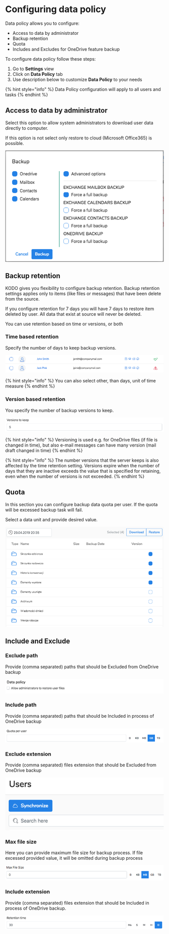 # Configuring data policy

Data policy allows you to configure:

* Access to data by administrator
* Backup retention 
* Quota
* Includes and Excludes for OneDrive feature backup

To configure data policy follow these steps:

1. Go to **Settings** view
2. Click on **Data Policy** tab
3. Use description below to customize **Data Policy** to your needs

{% hint style="info" %}
Data Policy configuration will apply to all users and tasks
{% endhint %}

## Access to data by administrator

Select this option to allow system administrators to download user data directly to computer.

If this option is not select only restore to cloud \(Microsoft Office365\) is possible.

![](../.gitbook/assets/image%20%2824%29.png)

## Backup retention

KODO gives you flexibility to configure backup retention. Backup retention settings applies only to items \(like files or messages\) that have been delete from the source.

If you configure retention for 7 days you will have 7 days to restore item deleted by user. All data that exist at source will never be deleted.

You can use retention based on time or versions, or both

### Time based retention

Specify the number of days to keep backup versions.

![](../.gitbook/assets/image%20%2816%29.png)

{% hint style="info" %}
You can also select other, than days, unit of time measure
{% endhint %}

### Version based retention

You specify the number of backup versions to keep.

![](../.gitbook/assets/image%20%281%29.png)

{% hint style="info" %}
Versioning is used e.g. for OneDrive files \(if file is changed in time\), but also e-mail messages can have many version \(mail draft changed in time\)
{% endhint %}

{% hint style="info" %}
The number versions that the server keeps is also affected by the time retention setting. Versions expire when the number of days that they are inactive exceeds the value that is specified for retaining, even when the number of versions is not exceeded.
{% endhint %}

## Quota

In this section you can configure backup data quota per user. If the quota will be excessed backup task will fail.

Select a data unit and provide desired value.

![](../.gitbook/assets/image%20%2813%29.png)

## Include and Exclude

### Exclude path

Provide \(comma separated\) paths that should be Excluded from OneDrive backup

![](../.gitbook/assets/image%20%2823%29.png)

### Include path

Provide \(comma separated\) paths that should be Included in process of OneDrive backup

![](../.gitbook/assets/image%20%2812%29.png)

### Exclude extension

Provide \(comma separated\) files extension that should be Excluded from OneDrive backup

![](../.gitbook/assets/image%20%2818%29.png)

### Max file size

Here you can provide maximum file size for backup process. If file excessed provided value, it will be omitted during backup process

![](../.gitbook/assets/image%20%282%29.png)

### Include extension

Provide \(comma separated\) files extension that should be Included in process of OneDrive backup.

![](../.gitbook/assets/image%20%2815%29.png)

